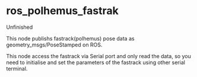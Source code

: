 ros_polhemus_fastrak
====================
Unfinished

This node publishs fastrack(polhemus) pose data as geometry_msgs/PoseStamped on ROS.

This node access the fastrack via Serial port and only read the data,
so you need to initialise and set the parameters of the fastrack using other serial terminal.
